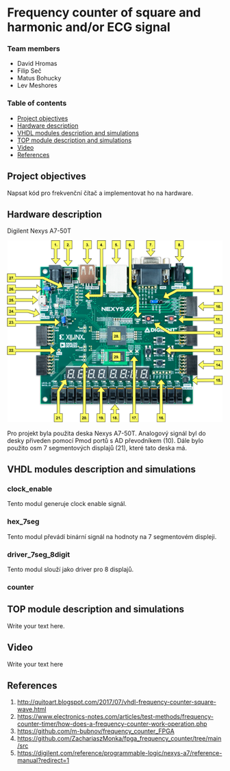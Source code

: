 # Frequency counter of square and harmonic and/or ECG signal


### Team members

* David Hromas 
* Filip Seč
* Matus Bohucky 
* Lev Meshores 

### Table of contents

* [Project objectives](#objectives)
* [Hardware description](#hardware)
* [VHDL modules description and simulations](#modules)
* [TOP module description and simulations](#top)
* [Video](#video)
* [References](#references)

<a name="objectives"></a>

## Project objectives

Napsat kód pro frekvenční čítač a implementovat ho na hardware. 



## Hardware description

<a name="hardware">Digilent Nexys A7-50T</a>

![your figure](https://github.com/davidhro/DE1_projekt/blob/main/projekt/dokumentace/nexys-a7-callout.png)

Pro projekt byla použita deska Nexys A7-50T. Analogový signál byl do desky přiveden pomocí Pmod portů s AD převodníkem (10).
Dále bylo použito osm 7 segmentových displajů (21), které tato deska má.

## VHDL modules description and simulations

### clock_enable
Tento modul generuje clock enable signál.

<a name="top"></a>

### hex_7seg
Tento modul převádí binární signál na hodnoty na 7 segmentovém displeji.

<a name="top"></a>

### driver_7seg_8digit
Tento modul slouží jako driver pro 8 displajů.

<a name="top"></a>

### counter


<a name="top"></a>

## TOP module description and simulations

Write your text here.

<a name="video"></a>

## Video

Write your text here

<a name="references"></a>

## References

1. http://quitoart.blogspot.com/2017/07/vhdl-frequency-counter-square-wave.html
2. https://www.electronics-notes.com/articles/test-methods/frequency-counter-timer/how-does-a-frequency-counter-work-operation.php
3. https://github.com/m-bubnov/frequency_counter_FPGA
4. https://github.com/ZachariaszMonka/fpga_frequency_counter/tree/main/src
5. https://digilent.com/reference/programmable-logic/nexys-a7/reference-manual?redirect=1
